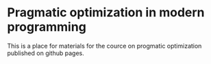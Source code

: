 # Pragmatic optimization in modern programming

This is a place for materials for the cource on progmatic optimization published on github pages. 
